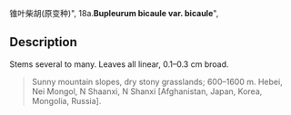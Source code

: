 锥叶柴胡(原变种)",
18a.**Bupleurum bicaule var. bicaule**",

## Description
Stems several to many. Leaves all linear, 0.1–0.3 cm broad.

> Sunny mountain slopes, dry stony grasslands; 600–1600 m. Hebei, Nei Mongol, N Shaanxi, N Shanxi [Afghanistan, Japan, Korea, Mongolia, Russia].
